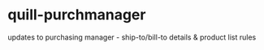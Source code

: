 # quill-purchmanager
updates to purchasing manager - ship-to/bill-to details &amp; product list rules
